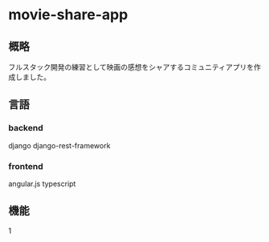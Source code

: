 # movie-share-app
## 概略
フルスタック開発の練習として映画の感想をシャアするコミュニティアプリを作成しました。
## 言語
### backend
django
django-rest-framework
### frontend
angular.js
typescript

## 機能
1
